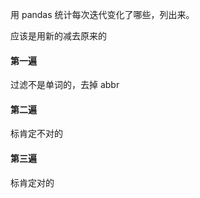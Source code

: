 
用 pandas 统计每次迭代变化了哪些，列出来。  

应该是用新的减去原来的  


#### 第一遍  

过滤不是单词的，去掉 abbr  


#### 第二遍  

标肯定不对的


#### 第三遍  

标肯定对的  



